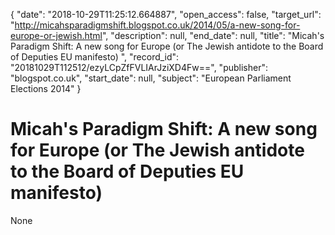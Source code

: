 {
  "date": "2018-10-29T11:25:12.664887", 
  "open_access": false, 
  "target_url": "http://micahsparadigmshift.blogspot.co.uk/2014/05/a-new-song-for-europe-or-jewish.html", 
  "description": null, 
  "end_date": null, 
  "title": "Micah's Paradigm Shift: A new song for Europe (or The Jewish antidote to the Board of Deputies EU manifesto) ", 
  "record_id": "20181029T112512/ezyLCpZfFVLIArJziXD4Fw==", 
  "publisher": "blogspot.co.uk", 
  "start_date": null, 
  "subject": "European Parliament Elections 2014"
}

# Micah's Paradigm Shift: A new song for Europe (or The Jewish antidote to the Board of Deputies EU manifesto) 

None